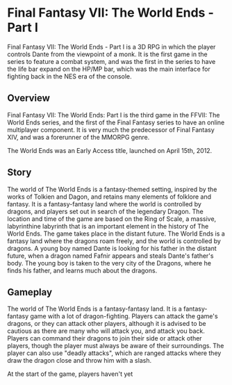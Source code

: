 # Final Fantasy VII: The World Ends - Part I

Final Fantasy VII: The World Ends - Part I is a 3D RPG in which the player controls Dante from the viewpoint of a monk. It is the first game in the series to feature a combat system, and was the first in the series to have the life bar expand on the HP/MP bar, which was the main interface for fighting back in the NES era of the console.

## Overview

Final Fantasy VII: The World Ends: Part I is the third game in the FFVII: The World Ends series, and the first of the Final Fantasy series to have an online multiplayer component. It is very much the predecessor of Final Fantasy XIV, and was a forerunner of the MMORPG genre.

The World Ends was an Early Access title, launched on April 15th, 2012.

## Story

The world of The World Ends is a fantasy-themed setting, inspired by the works of Tolkien and Dagon, and retains many elements of folklore and fantasy. It is a fantasy-fantasy land where the world is controlled by dragons, and players set out in search of the legendary Dragon. The location and time of the game are based on the Ring of Scale, a massive, labyrinthine labyrinth that is an important element in the history of The World Ends. The game takes place in the distant future. The World Ends is a fantasy land where the dragons roam freely, and the world is controlled by dragons. A young boy named Dante is looking for his father in the distant future, when a dragon named Fafnir appears and steals Dante's father's body. The young boy is taken to the very city of the Dragons, where he finds his father, and learns much about the dragons.

## Gameplay

The world of The World Ends is a fantasy-fantasy land. It is a fantasy-fantasy game with a lot of dragon-fighting. Players can attack the game's dragons, or they can attack other players, although it is advised to be cautious as there are many who will attack you, and attack you back. Players can command their dragons to join their side or attack other players, though the player must always be aware of their surroundings. The player can also use "deadly attacks", which are ranged attacks where they draw the dragon close and throw him with a slash.

At the start of the game, players haven't yet